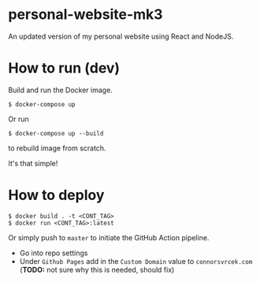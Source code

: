 # personal-website-mk3
An updated version of my personal website using React and NodeJS.

# How to run (dev)

Build and run the Docker image.

```shell
$ docker-compose up
```

Or run

```shell
$ docker-compose up --build
```

to rebuild image from scratch.

It's that simple!

# How to deploy
```shell
$ docker build . -t <CONT_TAG>
$ docker run <CONT_TAG>:latest
```
Or simply push to `master` to initiate the GitHub Action pipeline.

* Go into repo settings
* Under `Github Pages` add in the `Custom Domain` value to `connorsvrcek.com` (**TODO:** not sure why this is needed, should fix)